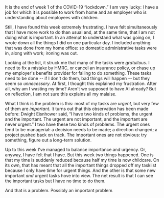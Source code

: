 
It is the end of week 1 of the COVID-19 “lockdown.” I am very lucky: I have a
job for which it is possible to work from home and an employer who is
understanding about employees with children.

Still, I have found this week extremely frustrating. I have felt simultaneously
that I have more work to do than usual and, at the same time, that I am not
doing what is important. In an attempt to understand what was going on, I wrote
down all the things I did on one particular day. I included anything that was
done from my home office: so domestic administrative tasks were in, along with
work; ironing was out.

Looking at the list, it struck me that many of the tasks were _gratuitous_. I
need to fix a mistake by HMRC, or cancel an insurance policy, or chase up my
employer's benefits provider for failing to do something. These tasks need to be
done -- if I don't do them, bad things will happen -- but they seem so
_unnecessary_. At first, I thought this explained my frustration. After all, why
am I wasting my time? Aren't we supposed to have AI already? But on reflection,
I am not sure this explains all my malaise.

What I think is the problem is this: most of my tasks are _urgent_, but very few
of them are _important_. It turns out that this observation has been made
before: Dwight Eisnhower said, “I have two kinds of problems, the urgent and the
important. The urgent are not important, and the important are never urgent.” I
two have these two kinds of problems. The urgent ones tend to be managerial: a
decision needs to be made; a direction changed; a project pushed back on
track. The important ones are not obvious: try something, figure out a long-term
solution.

Up to this week I've managed to balance importance and urgency. Or, anyway, I
have felt that I have. But this week two things happened. One is that my time is
suddenly reduced because half my time is now childcare. On its own, that has
meant that all the important things dropped off my tasklist because I only have
time for urgent things. And the other is that some new important _and_ urgent
tasks hove into view. The net result is that I can see the important tasks but I
have no time to do them. 

And that is a problem. Possibly an important problem.















